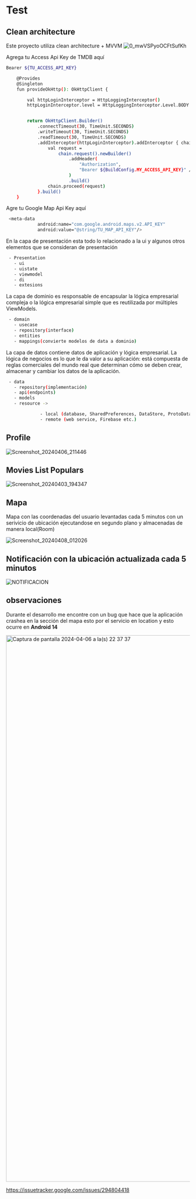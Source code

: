 # Test
## Clean architecture
Este proyecto utiliza clean architecture + MVVM 
![0_mwVSPyoOCFtSufKh](https://github.com/MossoIsai/Movies/assets/8402737/d78b2b9d-b8f1-4ff7-969d-755bdb3fa13e)

Agrega tu Access Api Key de TMDB aquí
```sh
Bearer ${TU_ACCESS_API_KEY}

    @Provides
    @Singleton
    fun provideOkHttp(): OkHttpClient {

        val httpLoginInterceptor = HttpLoggingInterceptor()
        httpLoginInterceptor.level = HttpLoggingInterceptor.Level.BODY


        return OkHttpClient.Builder()
            .connectTimeout(30, TimeUnit.SECONDS)
            .writeTimeout(30, TimeUnit.SECONDS)
            .readTimeout(30, TimeUnit.SECONDS)
            .addInterceptor(httpLoginInterceptor).addInterceptor { chain ->
                val request =
                    chain.request().newBuilder()
                        .addHeader(
                            "Authorization",
                            "Bearer ${BuildConfig.MY_ACCESS_API_KEY}" //cambia esto por tu Access Api Key
                        )
                        .build()
                chain.proceed(request)
            }.build()
    }
```
Agre tu Google Map Api Key aquí
```sh
 <meta-data
            android:name="com.google.android.maps.v2.API_KEY"
            android:value="@string/TU_MAP_API_KEY"/>
```


En la capa de presentación esta todo lo relacionado a la ui y algunos otros elementos que se consideran de presentación

```sh
 - Presentation
   - ui
   - uistate
   - viewmodel
   - di
   - extesions
```
La capa de dominio es responsable de encapsular la lógica empresarial compleja o la lógica empresarial simple que es reutilizada por múltiples ViewModels.
```sh
 - domain
   - usecase
   - repository(interface)
   - entities
   - mappings(convierte modelos de data a dominio)
```
La capa de datos contiene datos de aplicación y lógica empresarial. La lógica de negocios es lo que le da valor a su aplicación: está compuesta de reglas comerciales del mundo real que determinan cómo se deben crear, almacenar y cambiar los datos de la aplicación.
```sh
 - data
   - repository(implementación)
   - api(endpoints)
   - models
   - resource ->

             - local (database, SharedPreferences, DataStore, ProtoDataStore)
             - remote (web service, Firebase etc.)
```
## Profile

![Screenshot_20240406_211446](https://github.com/MossoIsai/Movies/assets/8402737/4f274e3c-b8c2-456b-9b41-df62838537d2)


## Movies List Populars

![Screenshot_20240403_194347](https://github.com/MossoIsai/Movies/assets/8402737/c699a5f4-46b4-4f91-ae3e-c74eac235476)

## Mapa
Mapa con las coordenadas del usuario levantadas cada 5 minutos con un serivicio de ubicación ejecutandose en segundo plano y almacenadas de manera local(Room)

![Screenshot_20240408_012026](https://github.com/MossoIsai/Movies/assets/8402737/1465980f-8220-4426-9a90-9beb2578a68a)

## Notificación con la ubicación actualizada cada 5 minutos

![NOTIFICACION](https://github.com/MossoIsai/Movies/assets/8402737/badec5af-bb71-433a-ba04-15d947c31a86)



## observaciones
Durante el desarrollo me encontre con un bug que hace que la aplicación crashea en la sección del mapa esto por el servicio en location y esto ocurre en <b>Android 14</b>

<img width="1495" alt="Captura de pantalla 2024-04-06 a la(s) 22 37 37" src="https://github.com/MossoIsai/Movies/assets/8402737/8222b35b-adb7-492b-88b1-43d4535258d4">

https://issuetracker.google.com/issues/294804418



